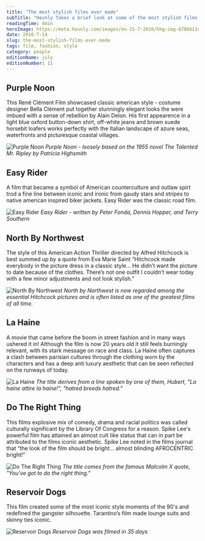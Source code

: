 ```yaml
---
title: "The most stylish films ever made"
subTitle: "Hevnly Takes a brief look at some of the most stylish films of all time."
readingTime: 4min
heroImage: https://meta.hevnly.com/images/on-15-7-2016/hhg-img-670b611d-7723-420c-badb-3ef176f035ab.png
date: 2016-7-14
slug: the-most-stylish-films-ever-made
tags: film, fashion, style
category: people
editionName: july
editionNumber: 11
---
```



## Purple Noon

This René Clément Film showcased classic american style - costume designer Bella Clément put together stunningly elegant looks the were imbued with a sense of rebellion by Alain Delon. His first appearence in a light blue oxford button-down shirt, off-white jeans and brown suede horsebit loafers works perfectly with the Italian landscape of azure seas, waterfronts and picturesque coastal villages.

![Purple Noon](https://meta.hevnly.com/images/on-15-7-2016/hhg-img-023a63f2-fc12-438d-8ebd-6b6a6a593cd2.png)
*Purple Noon - loosely based on the 1955 novel The Talented Mr. Ripley by Patricia Highsmith*

## Easy Rider

A film that became a symbol of American counterculture and outlaw spirt trod a fine line between iconic and ironic from gaudy stars and stripes to native american inspired biker jackets. Easy Rider was the classic road film.

![Easy Rider](https://meta.hevnly.com/images/on-15-7-2016/hhg-img-674a928a-0ab6-4d02-9066-05467659e7e5.png)
*Easy Rider - written by Peter Fonda, Dennis Hopper, and Terry Southern*

## North By Northwest

The style of this American Action Thriller directed by Alfred Hitchcock is best summed up by a quote from Eva Marie Saint “Hitchcock made everybody in the picture dress in a classic style… He didn’t want the picture to date because of the clothes. There’s not one outfit I couldn’t wear today with a few minor adjustments and not look stylish.”

![North By Northwest](https://meta.hevnly.com/images/on-15-7-2016/hhg-img-a6000412-34ad-4d6d-b336-652b57359f0a.png)
*North by Northwest is now regarded among the essential Hitchcock pictures and is often listed as one of the greatest films of all time.*

## La Haine

A movie that came before the boom in street fashion and in many ways ushered it in! Although the film is now 20 years old it still feels burningly relevant, with its stark message on race and class. La Haine often captures a clash between parisian cultures through the clothing worn by the characters and has a deep anti luxury aesthetic that can be seen reflected on the runways of today.

![La Haine](https://meta.hevnly.com/images/on-15-7-2016/hhg-img-520097b0-9f32-4fd1-a018-7a28308c793f.png)
*The title derives from a line spoken by one of them, Hubert, "La haine attire la haine!", "hatred breeds hatred."*

## Do The Right Thing

This films explosive mix of comedy, drama and racial politics was called culturally significant by the Library Of Congress for a reason. Spike Lee's powerful film has attained an almost cult like status that can in part be attributed to the films iconic aesthetic. Spike Lee noted in the films journal that “the look of the film should be bright… almost blinding AFROCENTRIC bright!”

![Do The Right Thing](https://meta.hevnly.com/images/on-15-7-2016/hhg-img-4476a149-b600-49b1-a8b3-2ae12def31db.png)
*The title comes from the famous Malcolm X quote, "You've got to do the right thing."*

## Reservoir Dogs

This film created some of the most iconic style moments of the 90's and redefined the gangster silhouette. Tarantino’s film made lounge suits and skinny ties iconic.

![Reservoir Dogs](https://meta.hevnly.com/images/on-15-7-2016/hhg-img-d52625ec-652b-41f8-885e-308bcd6ed93c.png)
*Reservoir Dogs was filmed in 35 days*
